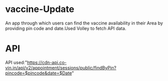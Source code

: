 # vaccine-Update
An app through which users can find the vaccine availability in their
Area by providing pin code and date.Used Volley to fetch API data.
# API
API used:"https://cdn-api.co-vin.in/api/v2/appointment/sessions/public/findByPin?pincode=$pincode&date=$Date"
